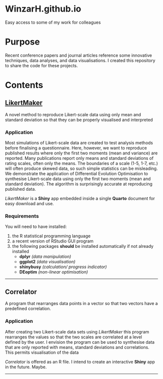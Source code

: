 # WinzarH.github.io
Easy access to some of my work for colleagues 

# Purpose

Recent conference papers and journal articles reference some innovative techniques, data analyses, and data visualisations. 
I created this repository to share the code for these projects.

# Contents

## [LikertMaker](LikertMaker_29Aug2022.qmd)

A novel method to reproduce Likert-scale data using only mean and standard deviation so that they can be properly visualised and interpreted

### Application

Most simulations of Likert-scale data are created to test analysis methods before finalising a questionnaire. Here, however, we want to reproduce published results where only the first two moments (mean and variance) are reported. Many publications report only means and standard deviations of rating scales, often only the means. The boundaries of a scale (1-5, 1-7, etc.) will often produce skewed data, so such simple statistics can be misleading. We demonstrate the application of Differential Evolution Optimisation to synthesise Likert-scale data using only the first two moments (mean and standard deviation). The algorithm is surprisingly accurate at reproducing published data. 

_LikertMaker_ is a __Shiny__ app embedded inside a single __Quarto__ document for easy download and use.

### Requirements
You will need to have installed: 
  1. the R statistical programming language 
  1. a recent version of RStudio GUI program
  1. the following packages __should__ be installed automatically if not already installed
      * __dplyr__      _(data manipulation)_
      * __ggplot2__    _(data visualisation)_
      * __shinybusy__  _(calculation/ progress indicator)_
      * __DEoptim__    _(non-linear optimisation)_
 
 _____
 
## Correlator

A program that rearranges data points in a vector so that two vectors have a predefined correlation.

### Application

After creating two Likert-scale data sets using _LikertMaker_ this program rearranges the values so that the two scales are correlated at a level defined by the user.
I envision the program can be used to synthesise data that are only reported with means, standard deviations and correlations. This permits visualisation of the data

_Correlator_ is offered as an R file. I intend to create an interactive __Shiny__ app in the future. Maybe.

_____
